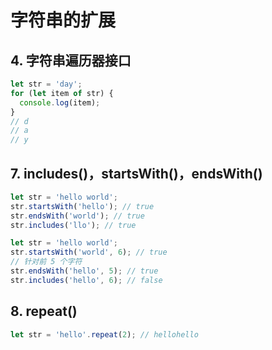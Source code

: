 # 字符串的扩展


## 4. 字符串遍历器接口

```javascript
let str = 'day';
for (let item of str) {
  console.log(item);
}
// d
// a
// y
```


## 7. includes()，startsWith()，endsWith()

```javascript
let str = 'hello world';
str.startsWith('hello'); // true
str.endsWith('world'); // true
str.includes('llo'); // true
```

```javascript
let str = 'hello world';
str.startsWith('world', 6); // true
// 针对前 5 个字符
str.endsWith('hello', 5); // true
str.includes('hello', 6); // false
```

## 8. repeat()

```javascript
let str = 'hello'.repeat(2); // hellohello
```

